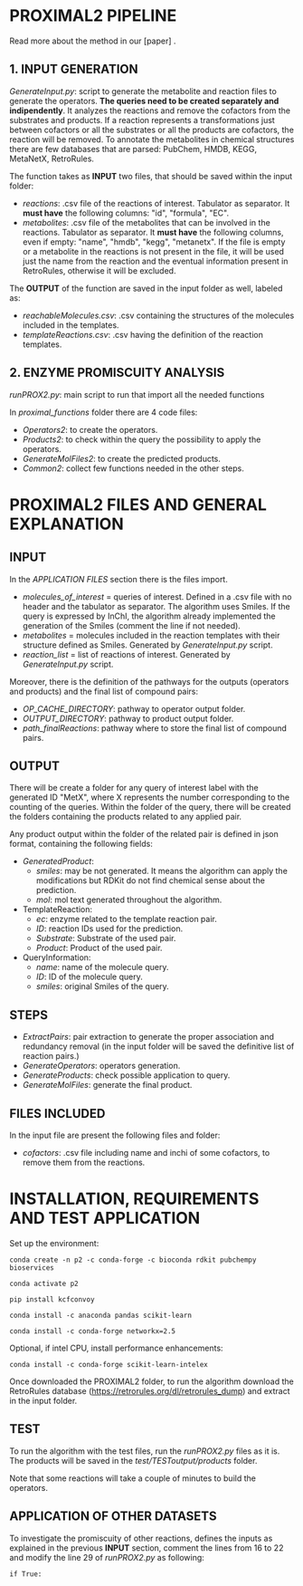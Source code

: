 # PROXIMAL2 PIPELINE

Read more about the method in our [paper] .

## 1. INPUT GENERATION

*GenerateInput.py*: script to generate the metabolite and reaction files to generate the operators. **The queries need to be created separately and indipendently**. It analyzes the reactions and remove the cofactors from the substrates and products. If a reaction represents a transformations just between cofactors or all the substrates or all the products are cofactors, the reaction will be removed. To annotate the metabolites in chemical structures there are few databases that are parsed: PubChem, HMDB, KEGG, MetaNetX, RetroRules.
					
The function takes as **INPUT** two files, that should be saved within the input folder:
					
- *reactions*: .csv file of the reactions of interest. Tabulator as separator. It **must have** the following columns: "id", "formula", "EC".
- *metabolites*: .csv file of the metabolites that can be involved in the reactions. Tabulator as separator. It **must have** the following columns, even if empty: "name", "hmdb", "kegg", "metanetx". If the file is empty or a metabolite in the reactions is not present in the file, it will be used just the name from the reaction and the eventual information present in RetroRules, otherwise it will be excluded.
					
The **OUTPUT** of the function are saved in the input folder as well, labeled as:
- *reachableMolecules.csv*: .csv containing the structures of the molecules included in the templates.
- *templateReactions.csv*: .csv having the definition of the reaction templates.
						
## 2. ENZYME PROMISCUITY ANALYSIS

*runPROX2.py*: main script to run that import all the needed functions

In *proximal_functions* folder there are 4 code files:
- *Operators2*: to create the operators.
- *Products2*: to check within the query the possibility to apply the operators.
- *GenerateMolFiles2*: to create the predicted products.
- *Common2*: collect few functions needed in the other steps.

# PROXIMAL2 FILES AND GENERAL EXPLANATION

## INPUT

In the *APPLICATION FILES* section there is the files import.
- *molecules_of_interest* = queries of interest. Defined in a .csv file with no header and the tabulator as separator. The algorithm uses Smiles. If the query is expressed by InChI, the algorithm already implemented the generation of the Smiles (comment the line if not needed).
- *metabolites* = molecules included in the reaction templates with their structure defined as Smiles. Generated by *GenerateInput.py* script.
- *reaction_list* = list of reactions of interest. Generated by *GenerateInput.py* script.
	
Moreover, there is the definition of the pathways for the outputs (operators and products) and the final list of compound pairs:
- *OP_CACHE_DIRECTORY*: pathway to operator output folder.
- *OUTPUT_DIRECTORY*: pathway to product output folder.
- *path_finalReactions*: pathway where to store the final list of compound pairs.

## OUTPUT

There will be create a folder for any query of interest label with the generated ID "MetX", where X represents the number corresponding to the counting of the queries.
Within the folder of the query, there will be created the folders containing the products related to any applied pair.

Any product output within the folder of the related pair is defined in json format, containing the following fields:
- *GeneratedProduct*:
	- *smiles*: may be not generated. It means the algorithm can apply the modifications but RDKit do not find chemical sense about the prediction.
	- *mol*: mol text generated throughout the algorithm.
- TemplateReaction:
	- *ec*: enzyme related to the template reaction pair.
	- *ID*: reaction IDs used for the prediction.
	- *Substrate*: Substrate of the used pair.
	- *Product*: Product of the used pair.
- QueryInformation:
	- *name*: name of the molecule query.
	- *ID*: ID of the molecule query.
	- *smiles*: original Smiles of the query.

## STEPS

- *ExtractPairs*: pair extraction to generate the proper association and redundancy removal (in the input folder will be saved the definitive list of reaction pairs.)
- *GenerateOperators*: operators generation.
- *GenerateProducts*: check possible application to query.
- *GenerateMolFiles*: generate the final product.

## FILES INCLUDED

In the input file are present the following files and folder:
- *cofactors*: .csv file including name and inchi of some cofactors, to remove them from the reactions.
 
# INSTALLATION, REQUIREMENTS AND TEST APPLICATION

Set up the environment:
```
conda create -n p2 -c conda-forge -c bioconda rdkit pubchempy bioservices
```
```
conda activate p2
```
```
pip install kcfconvoy
```
```
conda install -c anaconda pandas scikit-learn
```
```
conda install -c conda-forge networkx=2.5
```
Optional, if intel CPU, install performance enhancements:
```
conda install -c conda-forge scikit-learn-intelex
```

Once downloaded the PROXIMAL2 folder, to run the algorithm download the RetroRules database (https://retrorules.org/dl/retrorules_dump) and extract in the input folder.

## TEST

To run the algorithm with the test files, run the *runPROX2.py* files as it is. The products will be saved in the *test/TESToutput/products* folder.

Note that some reactions will take a couple of minutes to build the operators.

## APPLICATION OF OTHER DATASETS

To investigate the promiscuity of other reactions, defines the inputs as explained in the previous **INPUT** section, comment the lines from 16 to 22 and modify the line 29 of *runPROX2.py* as following:
```
if True:
```
